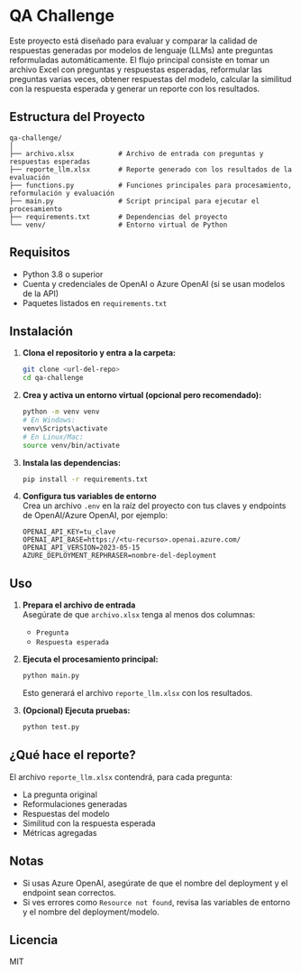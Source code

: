 # QA Challenge

Este proyecto está diseñado para evaluar y comparar la calidad de respuestas generadas por modelos de lenguaje (LLMs) ante preguntas reformuladas automáticamente. El flujo principal consiste en tomar un archivo Excel con preguntas y respuestas esperadas, reformular las preguntas varias veces, obtener respuestas del modelo, calcular la similitud con la respuesta esperada y generar un reporte con los resultados.

## Estructura del Proyecto

```
qa-challenge/
│
├── archivo.xlsx           # Archivo de entrada con preguntas y respuestas esperadas
├── reporte_llm.xlsx       # Reporte generado con los resultados de la evaluación
├── functions.py           # Funciones principales para procesamiento, reformulación y evaluación
├── main.py                # Script principal para ejecutar el procesamiento
├── requirements.txt       # Dependencias del proyecto
└── venv/                  # Entorno virtual de Python
```

## Requisitos

- Python 3.8 o superior
- Cuenta y credenciales de OpenAI o Azure OpenAI (si se usan modelos de la API)
- Paquetes listados en `requirements.txt`

## Instalación

1. **Clona el repositorio y entra a la carpeta:**
   ```bash
   git clone <url-del-repo>
   cd qa-challenge
   ```

2. **Crea y activa un entorno virtual (opcional pero recomendado):**
   ```bash
   python -m venv venv
   # En Windows:
   venv\Scripts\activate
   # En Linux/Mac:
   source venv/bin/activate
   ```

3. **Instala las dependencias:**
   ```bash
   pip install -r requirements.txt
   ```

4. **Configura tus variables de entorno**  
   Crea un archivo `.env` en la raíz del proyecto con tus claves y endpoints de OpenAI/Azure OpenAI, por ejemplo:
   ```
   OPENAI_API_KEY=tu_clave
   OPENAI_API_BASE=https://<tu-recurso>.openai.azure.com/
   OPENAI_API_VERSION=2023-05-15
   AZURE_DEPLOYMENT_REPHRASER=nombre-del-deployment
   ```

## Uso

1. **Prepara el archivo de entrada**  
   Asegúrate de que `archivo.xlsx` tenga al menos dos columnas:  
   - `Pregunta`
   - `Respuesta esperada`

2. **Ejecuta el procesamiento principal:**
   ```bash
   python main.py
   ```
   Esto generará el archivo `reporte_llm.xlsx` con los resultados.

3. **(Opcional) Ejecuta pruebas:**
   ```bash
   python test.py
   ```

## ¿Qué hace el reporte?

El archivo `reporte_llm.xlsx` contendrá, para cada pregunta:
- La pregunta original
- Reformulaciones generadas
- Respuestas del modelo
- Similitud con la respuesta esperada
- Métricas agregadas

## Notas

- Si usas Azure OpenAI, asegúrate de que el nombre del deployment y el endpoint sean correctos.
- Si ves errores como `Resource not found`, revisa las variables de entorno y el nombre del deployment/modelo.

## Licencia

MIT 